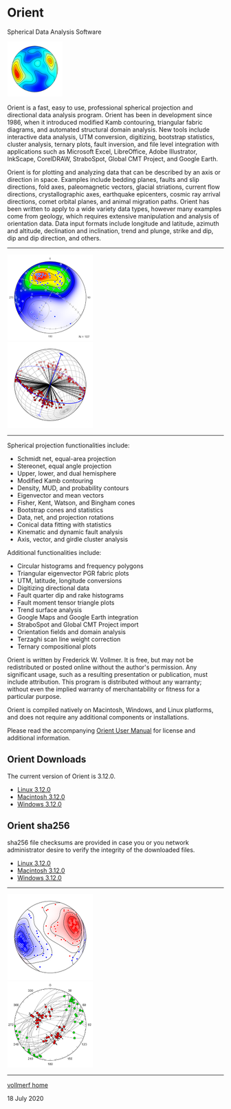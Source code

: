 # Orient 
Spherical Data Analysis Software

![Orient](images/OrientIcon_128.png)

Orient is a fast, easy to use, professional spherical projection and directional data analysis program. Orient has been in development since 1986, when it introduced modified Kamb contouring, triangular fabric diagrams, and automated structural domain analysis. New tools include interactive data analysis, UTM conversion, digitizing, bootstrap statistics, cluster analysis, ternary plots, fault inversion, and file level integration with applications such as Microsoft Excel, LibreOffice, Adobe Illustrator, InkScape, CorelDRAW, StraboSpot, Global CMT Project, and Google Earth.

Orient is for plotting and analyzing data that can be described by an axis or direction in space. Examples include bedding planes, faults and slip directions, fold axes, paleomagnetic vectors, glacial striations, current flow directions, crystallographic axes, earthquake epicenters, cosmic ray arrival directions, comet orbital planes, and animal migration paths. Orient has been written to apply to a wide variety data types, however many examples come from geology, which requires extensive manipulation and analysis of orientation data. Data input formats include longitude and latitude, azimuth and altitude, declination and inclination, trend and plunge, strike and dip, dip and dip direction, and others.

---

![Paleomag](images/PaleoMag_200.png) &nbsp; &nbsp; &nbsp; &nbsp; &nbsp; &nbsp; &nbsp; &nbsp; &nbsp; &nbsp; &nbsp; &nbsp; &nbsp; &nbsp; &nbsp; &nbsp;
![Folds](images/SPBearValley2_200.png)

---

Spherical projection functionalities include:

* Schmidt net, equal-area projection
* Stereonet, equal angle projection
* Upper, lower, and dual hemisphere 
* Modified Kamb contouring 
* Density, MUD, and probability contours
* Eigenvector and mean vectors
* Fisher, Kent, Watson, and Bingham cones
* Bootstrap cones and statistics
* Data, net, and projection rotations
* Conical data fitting with statistics
* Kinematic and dynamic fault analysis
* Axis, vector, and girdle cluster analysis

Additional functionalities include:

* Circular histograms and frequency polygons
* Triangular eigenvector PGR fabric plots
* UTM, latitude, longitude conversions
* Digitizing directional data
* Fault quarter dip and rake histograms
* Fault moment tensor triangle plots
* Trend surface analysis
* Google Maps and Google Earth integration	
* StraboSpot and Global CMT Project import	
* Orientation fields and domain analysis
* Terzaghi scan line weight correction
* Ternary compositional plots

Orient is written by Frederick W. Vollmer. It is free, but may not be redistributed or posted online without the author's permission. Any significant usage, such as a resulting presentation or publication, must include attribution. This program is distributed without any warranty; without even the implied warranty of merchantability or fitness for a particular purpose. 

Orient is compiled natively on Macintosh, Windows, and Linux platforms, and does not require any additional components or installations. 

Please read the accompanying [Orient User Manual](https://www.frederickvollmer.com/orient/download/Orient_User_Manual.pdf) for license and additional information.

## Orient Downloads

The current version of Orient is 3.12.0.

* [Linux 3.12.0](http://www.frederickvollmer.com/orient/download.php?file=Orient_3.12.0_Lin.tgz)
* [Macintosh 3.12.0](http://www.frederickvollmer.com/orient/download.php?file=Orient_3.12.0_Mac.dmg)
* [Windows 3.12.0](http://www.frederickvollmer.com/orient/download.php?file=Orient_3.12.0_Win.zip) 

## Orient sha256

sha256 file checksums are provided in case you or you network administrator desire to verify the integrity of the downloaded files. 

* [Linux 3.12.0](http://www.frederickvollmer.com/orient/download.php?file=Orient_3.12.0_Lin.tgz.sha256) 
* [Macintosh 3.12.0](http://www.frederickvollmer.com/orient/download.php?file=Orient_3.12.0_Mac.dmg.sha256) 
* [Windows 3.12.0](http://www.frederickvollmer.com/orient/download.php?file=Orient_3.12.0_Win.zip.sha256) 

---

![Cluster](images/SPKambCluster_200.png) &nbsp; &nbsp; &nbsp; &nbsp; &nbsp; &nbsp; &nbsp; &nbsp; &nbsp; &nbsp; &nbsp; &nbsp; &nbsp; &nbsp; &nbsp; &nbsp;
![Faults](images/Fig01-04_200.png)

--- 

[vollmerf home](../)

18 July 2020

